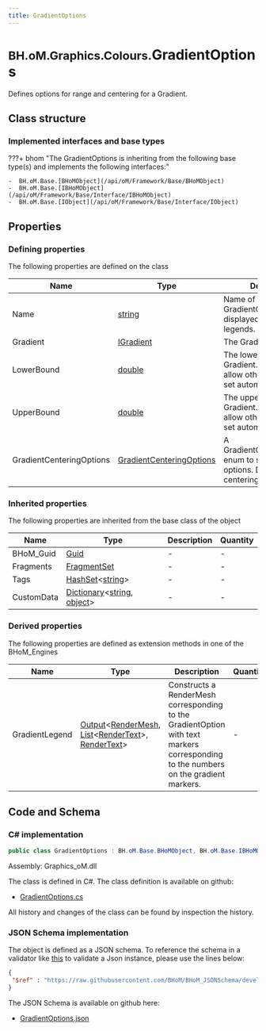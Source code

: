 ```yaml
---
title: GradientOptions
---
```


# <small>BH.oM.Graphics.Colours.</small>**GradientOptions**

Defines options for range and centering for a Gradient.

## Class structure

### Implemented interfaces and base types

???+ bhom "The GradientOptions is inheriting from the following base type(s) and implements the following interfaces:"

    -  BH.oM.Base.[BHoMObject](/api/oM/Framework/Base/BHoMObject)
    -  BH.oM.Base.[IBHoMObject](/api/oM/Framework/Base/Interface/IBHoMObject)
    -  BH.oM.Base.[IObject](/api/oM/Framework/Base/Interface/IObject)


## Properties



### Defining properties

The following properties are defined on the class

| Name             | Type             | Description      | Quantity         |
|------------------|------------------|------------------|------------------|
| Name | [string](https://learn.microsoft.com/en-us/dotnet/api/System.String?view=netstandard-2.0) | Name of the GradientOption. Will be displayed for Gradient legends. | - |
| Gradient | [IGradient](/api/oM/Graphics/Graphics/Colours/IGradient) | The Gradient to colour by. | - |
| LowerBound | [double](https://learn.microsoft.com/en-us/dotnet/api/System.Double?view=netstandard-2.0) | The lower bound of the Gradient. Leave empty to allow other methods to set automatically. | - |
| UpperBound | [double](https://learn.microsoft.com/en-us/dotnet/api/System.Double?view=netstandard-2.0) | The upper bound of the Gradient. Leave empty to allow other methods to set automatically. | - |
| GradientCenteringOptions | [GradientCenteringOptions](/api/oM/Graphics/Graphics/Enums/GradientCenteringOptions) | A GradientCenteringOptions enum to set centering options. Defaults to no centering. | - |


### Inherited properties
The following properties are inherited from the base class of the object

| Name             | Type             | Description      | Quantity         |
|------------------|------------------|------------------|------------------|
| BHoM_Guid | [Guid](https://learn.microsoft.com/en-us/dotnet/api/System.Guid?view=netstandard-2.0) | - | - |
| Fragments | [FragmentSet](/api/oM/Framework/Base/FragmentSet) | - | - |
| Tags | [HashSet](https://learn.microsoft.com/en-us/dotnet/api/System.Collections.Generic.HashSet-1?view=netstandard-2.0)&lt;[string](https://learn.microsoft.com/en-us/dotnet/api/System.String?view=netstandard-2.0)&gt; | - | - |
| CustomData | [Dictionary](https://learn.microsoft.com/en-us/dotnet/api/System.Collections.Generic.Dictionary-2?view=netstandard-2.0)&lt;[string](https://learn.microsoft.com/en-us/dotnet/api/System.String?view=netstandard-2.0), [object](https://learn.microsoft.com/en-us/dotnet/api/System.Object?view=netstandard-2.0)&gt; | - | - |


### Derived properties

The following properties are defined as extension methods in one of the BHoM_Engines

| Name             | Type             | Description      | Quantity         | Engine           |
|------------------|------------------|------------------|------------------|------------------|
| GradientLegend | [Output](/api/oM/Framework/Base/Output)&lt;[RenderMesh](/api/oM/Graphics/Graphics/Render/RenderMesh), [List](https://learn.microsoft.com/en-us/dotnet/api/System.Collections.Generic.List-1?view=netstandard-2.0)&lt;[RenderText](/api/oM/Graphics/Graphics/Render/RenderText)&gt;, [RenderText](/api/oM/Graphics/Graphics/Render/RenderText)&gt; | Constructs a RenderMesh corresponding to the GradientOption with text markers corresponding to the numbers on the gradient markers. | - | Graphics_Engine |


## Code and Schema

### C# implementation

``` C# title="C#"
public class GradientOptions : BH.oM.Base.BHoMObject, BH.oM.Base.IBHoMObject, BH.oM.Base.IObject
```

Assembly: Graphics_oM.dll

The class is defined in C#. The class definition is available on github:

- [GradientOptions.cs](https://github.com/BHoM/BHoM/blob/develop/Graphics_oM/Colours\GradientOptions.cs)

All history and changes of the class can be found by inspection the history.
### JSON Schema implementation

The object is defined as a JSON schema. To reference the schema in a validator like [this](https://www.jsonschemavalidator.net/) to validate a Json instance, please use the lines below:

``` json title="JSON Schema"
{
 "$ref" : "https://raw.githubusercontent.com/BHoM/BHoM_JSONSchema/develop/Graphics_oM/Colours/GradientOptions.json"
}
```

The JSON Schema is available on github here:

- [GradientOptions.json](https://github.com/BHoM/BHoM_JSONSchema/blob/develop/Graphics_oM/Colours/GradientOptions.json)
